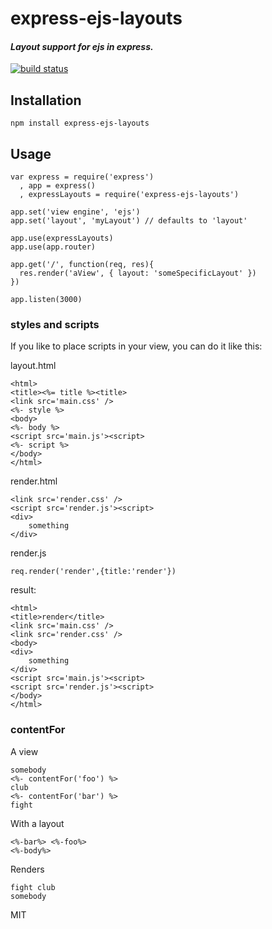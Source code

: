 

# express-ejs-layouts

#### *Layout support for ejs in express.*

[![build status](https://secure.travis-ci.org/Soarez/express-ejs-layouts.png)](http://travis-ci.org/Soarez/express-ejs-layouts)

## Installation
    npm install express-ejs-layouts

## Usage
    var express = require('express')
      , app = express()
      , expressLayouts = require('express-ejs-layouts')
    
    app.set('view engine', 'ejs')
    app.set('layout', 'myLayout') // defaults to 'layout'     

    app.use(expressLayouts)
    app.use(app.router)
    
    app.get('/', function(req, res){
      res.render('aView', { layout: 'someSpecificLayout' })
    })

    app.listen(3000)

### styles and scripts
If you like to place scripts in your view, you can do it like this:

layout.html

    <html>
	<title><%= title %><title>
	<link src='main.css' />
	<%- style %>
    <body>	
    <%- body %>
	<script src='main.js'><script>
    <%- script %>
    </body>
	</html>

render.html

	<link src='render.css' />
    <script src='render.js'><script>
	<div>
		something
    </div>

render.js

    req.render('render',{title:'render'})
	
result:

    <html>
	<title>render</title>
	<link src='main.css' />	
	<link src='render.css' />
    <body>
    <div>
		something
    </div>
	<script src='main.js'><script>
	<script src='render.js'><script>
    </body>
	</html>
	
	
### contentFor

A view

    somebody
    <%- contentFor('foo') %>
    club
    <%- contentFor('bar') %>
    fight

With a layout

    <%-bar%> <%-foo%>
    <%-body%>

Renders

    fight club
    somebody

MIT